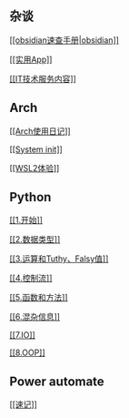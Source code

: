 ## 杂谈

<a href="./杂记/obsidian速查手册.html">[[obsidian速查手册|obsidian]]</a>

<a href="./杂记/实用App.html">[[实用App]]</a>

<a href="./IT技术服务内容.html">[[IT技术服务内容]]</a>

## Arch

<a href="./Arch/Arch使用日记.html">[[Arch使用日记]]</a>

<a href="./Arch/System init.html">[[System init]]</a>

<a href="./Arch/WSL2体验.html">[[WSL2体验]]</a>

## Python

<a href="./Python/1.开始.html">[[1.开始]]</a>

<a href="./Python/2.数据类型.html">[[2.数据类型]]</a>

<a href="./Python/3.运算和Tuthy、Falsy值.html">[[3.运算和Tuthy、Falsy值]]</a>

<a href="./Python/4.控制流.html">[[4.控制流]]</a>

<a href="./Python/5.函数和方法.html">[[5.函数和方法]]</a>

<a href="./Python/6.混杂信息.html">[[6.混杂信息]]</a>

<a href="./Python/7.IO.html">[[7.IO]]</a>

<a href="./Python/8.OOP.html">[[8.OOP]]</a>

## Power automate

<a href="./Power Automate/速记.html">[[速记]]</a>

